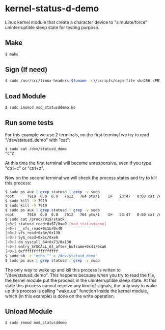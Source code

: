 # kernel-status-d-demo
Linux kernel module that create a character device to "simulate/force" uninterruptible sleep state for testing purpose.


## Make
```bash
$ make
```

## Sign (If need)
```bash
$ sudo /usr/src/linux-headers-$(uname -r)/scripts/sign-file sha256 <PRIVATE_KEY> <X509_FILE> mod_statusddemo.ko
```

## Load Module
```bash
$ sudo insmod mod_statusddemo.ko
```

## Run some tests
For this example we use 2 terminals, on the first terminal we try to read "/dev/statusd_demo" with "cat":
```bash
$ sudo cat /dev/statusd_demo
^C^Z
```
At this time the first terminal will become unresponsive, even if you type "ctrl+c" or "ctrl+z".

Now on the second terminal we will check the process states and try to kill this process:
```bash
$ sudo ps aux | grep statusd | grep -v sudo
root      7919  0.0  0.0   7612   764 pts/1    D+   23:47   0:00 cat /dev/statusd_demo
$ sudo kill -9 7919
$ sudo kill -9 7919
$ sudo ps aux | grep statusd | grep -v sudo
root      7919  0.0  0.0   7612   764 pts/1    D+   23:47   0:00 cat /dev/statusd_demo
$ sudo cat /proc/7919/stack 
[<0>] statusd_read+0x67/0xa0 [mod_statusddemo]
[<0>] __vfs_read+0x1b/0x40
[<0>] vfs_read+0x8e/0x130
[<0>] SyS_read+0x5c/0xe0
[<0>] do_syscall_64+0x73/0x130
[<0>] entry_SYSCALL_64_after_hwframe+0x41/0xa6
[<0>] 0xffffffffffffffff
$ sudo sh -c 'echo "" > /dev/statusd_demo'
$ sudo ps aux | grep statusd | grep -v sudo
```
The only way to wake up and kill this process is writen to "/dev/statusd_demo". 
This happens because when you try to read the file, the kernel module put the process in the uninterruptible sleep state. At this state this process cannot receive any kind of signals, the only way to wake up this process is calling "wake_up" function inside the kernel module, which (in this example) is done on the write operation.

## Unload Module
```bash
$ sudo rmmod mod_statusddemo
```

